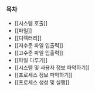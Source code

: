### 목차
- [[시스템 호출]]
- [[파일]]
- [[디렉터리]]
- [[저수준 파일 입출력]]
- [[고수준 파일 입출력]]
- [[파일 다루기]]
- [[시스템 및 사용자 정보 파악하기]]
- [[프로세스 정보 파악하기]]
- [[프로세스 생성 및 실행]]
